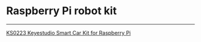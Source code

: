 # Raspberry Pi robot kit
---

[KS0223 Keyestudio Smart Car Kit for Raspberry Pi](https://docs.keyestudio.com/projects/KS0223/en/latest/)









